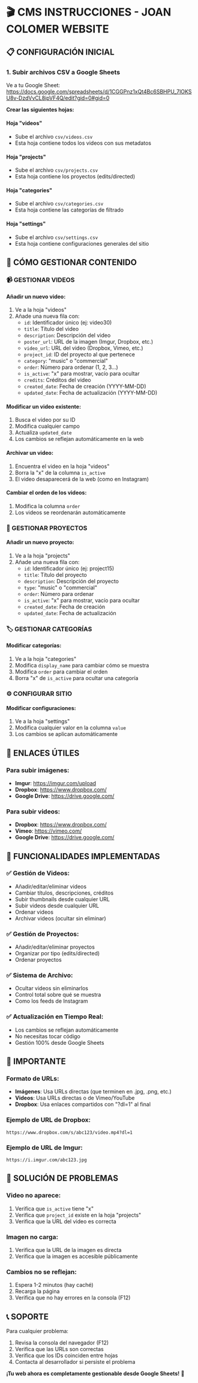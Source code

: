 # 🎬 CMS INSTRUCCIONES - JOAN COLOMER WEBSITE

## 📋 CONFIGURACIÓN INICIAL

### **1. Subir archivos CSV a Google Sheets**

Ve a tu Google Sheet: https://docs.google.com/spreadsheets/d/1CGGPnz1xQt4Bc6SBHPU_7lOKSU8v-DzdVvCL8ipVF4Q/edit?gid=0#gid=0

**Crear las siguientes hojas:**

#### **Hoja "videos"**
- Sube el archivo `csv/videos.csv`
- Esta hoja contiene todos los videos con sus metadatos

#### **Hoja "projects"**
- Sube el archivo `csv/projects.csv`
- Esta hoja contiene los proyectos (edits/directed)

#### **Hoja "categories"**
- Sube el archivo `csv/categories.csv`
- Esta hoja contiene las categorías de filtrado

#### **Hoja "settings"**
- Sube el archivo `csv/settings.csv`
- Esta hoja contiene configuraciones generales del sitio

## 🎯 CÓMO GESTIONAR CONTENIDO

### **📹 GESTIONAR VIDEOS**

#### **Añadir un nuevo video:**
1. Ve a la hoja "videos"
2. Añade una nueva fila con:
   - `id`: Identificador único (ej: video30)
   - `title`: Título del video
   - `description`: Descripción del video
   - `poster_url`: URL de la imagen (Imgur, Dropbox, etc.)
   - `video_url`: URL del video (Dropbox, Vimeo, etc.)
   - `project_id`: ID del proyecto al que pertenece
   - `category`: "music" o "commercial"
   - `order`: Número para ordenar (1, 2, 3...)
   - `is_active`: "x" para mostrar, vacío para ocultar
   - `credits`: Créditos del video
   - `created_date`: Fecha de creación (YYYY-MM-DD)
   - `updated_date`: Fecha de actualización (YYYY-MM-DD)

#### **Modificar un video existente:**
1. Busca el video por su ID
2. Modifica cualquier campo
3. Actualiza `updated_date`
4. Los cambios se reflejan automáticamente en la web

#### **Archivar un video:**
1. Encuentra el video en la hoja "videos"
2. Borra la "x" de la columna `is_active`
3. El video desaparecerá de la web (como en Instagram)

#### **Cambiar el orden de los videos:**
1. Modifica la columna `order`
2. Los videos se reordenarán automáticamente

### **🎨 GESTIONAR PROYECTOS**

#### **Añadir un nuevo proyecto:**
1. Ve a la hoja "projects"
2. Añade una nueva fila con:
   - `id`: Identificador único (ej: project15)
   - `title`: Título del proyecto
   - `description`: Descripción del proyecto
   - `type`: "music" o "commercial"
   - `order`: Número para ordenar
   - `is_active`: "x" para mostrar, vacío para ocultar
   - `created_date`: Fecha de creación
   - `updated_date`: Fecha de actualización

### **🏷️ GESTIONAR CATEGORÍAS**

#### **Modificar categorías:**
1. Ve a la hoja "categories"
2. Modifica `display_name` para cambiar cómo se muestra
3. Modifica `order` para cambiar el orden
4. Borra "x" de `is_active` para ocultar una categoría

### **⚙️ CONFIGURAR SITIO**

#### **Modificar configuraciones:**
1. Ve a la hoja "settings"
2. Modifica cualquier valor en la columna `value`
3. Los cambios se aplican automáticamente

## 🔗 ENLACES ÚTILES

### **Para subir imágenes:**
- **Imgur**: https://imgur.com/upload
- **Dropbox**: https://www.dropbox.com/
- **Google Drive**: https://drive.google.com/

### **Para subir videos:**
- **Dropbox**: https://www.dropbox.com/
- **Vimeo**: https://vimeo.com/
- **Google Drive**: https://drive.google.com/

## 📱 FUNCIONALIDADES IMPLEMENTADAS

### **✅ Gestión de Videos:**
- Añadir/editar/eliminar videos
- Cambiar títulos, descripciones, créditos
- Subir thumbnails desde cualquier URL
- Subir videos desde cualquier URL
- Ordenar videos
- Archivar videos (ocultar sin eliminar)

### **✅ Gestión de Proyectos:**
- Añadir/editar/eliminar proyectos
- Organizar por tipo (edits/directed)
- Ordenar proyectos

### **✅ Sistema de Archivo:**
- Ocultar videos sin eliminarlos
- Control total sobre qué se muestra
- Como los feeds de Instagram

### **✅ Actualización en Tiempo Real:**
- Los cambios se reflejan automáticamente
- No necesitas tocar código
- Gestión 100% desde Google Sheets

## 🚨 IMPORTANTE

### **Formato de URLs:**
- **Imágenes**: Usa URLs directas (que terminen en .jpg, .png, etc.)
- **Videos**: Usa URLs directas o de Vimeo/YouTube
- **Dropbox**: Usa enlaces compartidos con "?dl=1" al final

### **Ejemplo de URL de Dropbox:**
```
https://www.dropbox.com/s/abc123/video.mp4?dl=1
```

### **Ejemplo de URL de Imgur:**
```
https://i.imgur.com/abc123.jpg
```

## 🔧 SOLUCIÓN DE PROBLEMAS

### **Video no aparece:**
1. Verifica que `is_active` tiene "x"
2. Verifica que `project_id` existe en la hoja "projects"
3. Verifica que la URL del video es correcta

### **Imagen no carga:**
1. Verifica que la URL de la imagen es directa
2. Verifica que la imagen es accesible públicamente

### **Cambios no se reflejan:**
1. Espera 1-2 minutos (hay caché)
2. Recarga la página
3. Verifica que no hay errores en la consola (F12)

## 📞 SOPORTE

Para cualquier problema:
1. Revisa la consola del navegador (F12)
2. Verifica que las URLs son correctas
3. Verifica que los IDs coinciden entre hojas
4. Contacta al desarrollador si persiste el problema

**¡Tu web ahora es completamente gestionable desde Google Sheets!** 🚀

